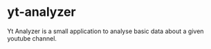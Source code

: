 # yt-analyzer
Yt Analyzer is a small application to analyse basic data about a given youtube channel.
